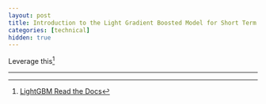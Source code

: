 ```yaml
---
layout: post
title: Introduction to the Light Gradient Boosted Model for Short Term Forecasting
categories: [technical]
hidden: true
---
```

Leverage this[^1]

---
[^1]: [LightGBM Read the Docs](https://lightgbm.readthedocs.io/en/stable/Features.html)
